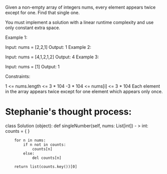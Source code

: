 Given a non-empty array of integers nums, every element appears twice except for one. Find that single one.

You must implement a solution with a linear runtime complexity and use only constant extra space.

 

Example 1:

Input: nums = [2,2,1]
Output: 1
Example 2:

Input: nums = [4,1,2,1,2]
Output: 4
Example 3:

Input: nums = [1]
Output: 1
 

Constraints:

1 <= nums.length <= 3 * 104
-3 * 104 <= nums[i] <= 3 * 104
Each element in the array appears twice except for one element which appears only once.



# Stephanie's thought process: 

class Solution (object): 
    def singleNumber(self, nums: List[int]) - > int: 
    counts = { } 

        for n in nums: 
            if n not in counts: 
                counts[n] 
            else: 
                del counts[n]

        return list(counts.key())[0]
    
